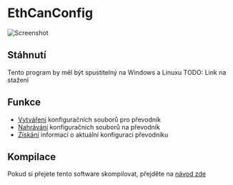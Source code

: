 # EthCanConfig
![Screenshot](screenshot.pnh)  
## Stáhnutí
Tento program by měl být spustitelný na Windows a Linuxu
TODO: Link na stažení

## Funkce
- [Vytváření](Creation.md) konfiguračních souborů pro převodník
- [Nahrávání](Upload.md) konfiguračnich souborů na převodník
- [Získání](ShowInfo.md) informací o aktuální konfiguraci převodníku

## Kompilace
Pokud si přejete tento software skompilovat, přejděte na [návod zde](/Compilation/Config.md)